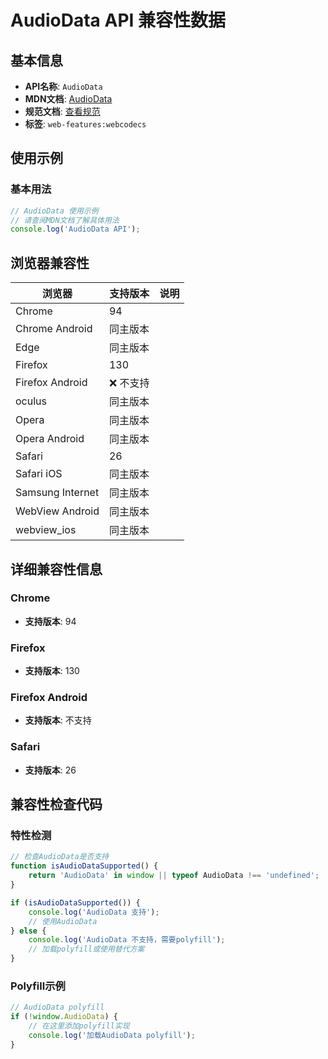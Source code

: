 # AudioData API 兼容性数据

## 基本信息

- **API名称**: `AudioData`
- **MDN文档**: [AudioData](https://developer.mozilla.org/docs/Web/API/AudioData)
- **规范文档**: [查看规范](https://w3c.github.io/webcodecs/#audiodata-interface)
- **标签**: `web-features:webcodecs`

## 使用示例

### 基本用法

```javascript
// AudioData 使用示例
// 请查阅MDN文档了解具体用法
console.log('AudioData API');
```

## 浏览器兼容性

| 浏览器 | 支持版本 | 说明 |
|--------|----------|------|
| Chrome | 94 |  |
| Chrome Android | 同主版本 |  |
| Edge | 同主版本 |  |
| Firefox | 130 |  |
| Firefox Android | ❌ 不支持 |  |
| oculus | 同主版本 |  |
| Opera | 同主版本 |  |
| Opera Android | 同主版本 |  |
| Safari | 26 |  |
| Safari iOS | 同主版本 |  |
| Samsung Internet | 同主版本 |  |
| WebView Android | 同主版本 |  |
| webview_ios | 同主版本 |  |

## 详细兼容性信息

### Chrome

- **支持版本**: 94

### Firefox

- **支持版本**: 130

### Firefox Android

- **支持版本**: 不支持

### Safari

- **支持版本**: 26

## 兼容性检查代码

### 特性检测

```javascript
// 检查AudioData是否支持
function isAudioDataSupported() {
    return 'AudioData' in window || typeof AudioData !== 'undefined';
}

if (isAudioDataSupported()) {
    console.log('AudioData 支持');
    // 使用AudioData
} else {
    console.log('AudioData 不支持，需要polyfill');
    // 加载polyfill或使用替代方案
}
```

### Polyfill示例

```javascript
// AudioData polyfill
if (!window.AudioData) {
    // 在这里添加polyfill实现
    console.log('加载AudioData polyfill');
}
```

